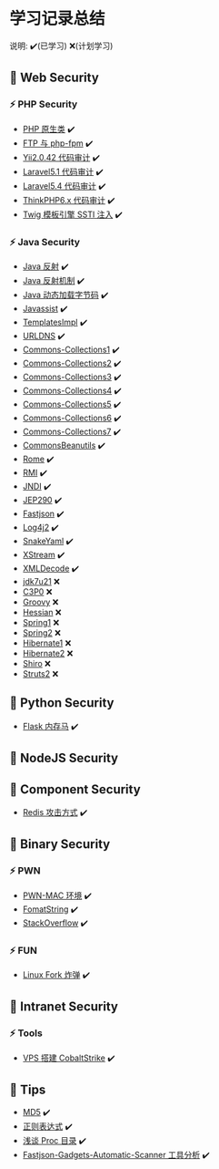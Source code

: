 # 学习记录总结

说明: ✔️(已学习) ❌(计划学习)

## 🌱 Web Security

### ⚡ PHP Security
 - [PHP 原生类](https://github.com/H3rmesk1t/Learning_summary/blob/main/WebSec/PHP%E5%8E%9F%E7%94%9F%E7%B1%BB/PHP%E5%8E%9F%E7%94%9F%E7%B1%BB.md) ✔️
 - [FTP 与 php-fpm](https://github.com/H3rmesk1t/Learning_summary/blob/main/WebSec/FTP%E4%B8%8Ephp-fpm/FTP%E4%B8%8Ephp-fpm.md) ✔️
 - [Yii2.0.42 代码审计](https://github.com/H3rmesk1t/Learning_summary/blob/main/WebSec/Yii2.0.42%20%E4%BB%A3%E7%A0%81%E5%AE%A1%E8%AE%A1/Yii2.0.42%20%E4%BB%A3%E7%A0%81%E5%AE%A1%E8%AE%A1.md) ✔️
 - [Laravel5.1 代码审计](https://github.com/H3rmesk1t/Learning_summary/blob/main/WebSec/Laravel5.1%20%E4%BB%A3%E7%A0%81%E5%AE%A1%E8%AE%A1/Laravel5.1%20%E4%BB%A3%E7%A0%81%E5%AE%A1%E8%AE%A1.md) ✔️
 - [Laravel5.4 代码审计](https://github.com/H3rmesk1t/Learning_summary/blob/main/WebSec/Laravel5.4%20%E5%8F%8D%E5%BA%8F%E5%88%97%E5%8C%96%E4%BB%A3%E7%A0%81%E5%AE%A1%E8%AE%A1/Laravel5.4%20%E5%8F%8D%E5%BA%8F%E5%88%97%E5%8C%96%E4%BB%A3%E7%A0%81%E5%AE%A1%E8%AE%A1.md) ✔️
 - [ThinkPHP6.x 代码审计](https://github.com/H3rmesk1t/Learning_summary/blob/main/WebSec/ThinkPHP6.x%20%E4%BB%A3%E7%A0%81%E5%AE%A1%E8%AE%A1/ThinkPHP6.x%20%E4%BB%A3%E7%A0%81%E5%AE%A1%E8%AE%A1.md) ✔️
 - [Twig 模板引擎 SSTI 注入](https://github.com/H3rmesk1t/Learning_summary/blob/main/WebSec/Twig%20%E6%A8%A1%E6%9D%BF%E5%BC%95%E6%93%8E%20SSTI%20%E6%B3%A8%E5%85%A5/Twig%20%E6%A8%A1%E6%9D%BF%E5%BC%95%E6%93%8E%20SSTI%20%E6%B3%A8%E5%85%A5.md) ✔️

### ⚡ Java Security
 - [Java 反射](https://github.com/H3rmesk1t/Learning_summary/blob/main/WebSec/Java%E5%AE%89%E5%85%A8%E5%AD%A6%E4%B9%A0-%E5%8F%8D%E5%B0%84/Java%E5%AE%89%E5%85%A8%E5%AD%A6%E4%B9%A0-%E5%8F%8D%E5%B0%84.md) ✔️
 - [Java 反射机制](https://github.com/H3rmesk1t/Learning_summary/blob/main/WebSec/Java%E5%AE%89%E5%85%A8%E2%80%94%E5%8F%8D%E5%B0%84%E6%9C%BA%E5%88%B6/Java%E5%AE%89%E5%85%A8%E2%80%94%E5%8F%8D%E5%B0%84%E6%9C%BA%E5%88%B6.md) ✔️
 - [Java 动态加载字节码](https://github.com/H3rmesk1t/Learning_summary/blob/main/WebSec/Java%E5%AE%89%E5%85%A8%E5%AD%A6%E4%B9%A0-%E5%8A%A8%E6%80%81%E5%8A%A0%E8%BD%BD%E5%AD%97%E8%8A%82%E7%A0%81/Java%E5%AE%89%E5%85%A8%E5%AD%A6%E4%B9%A0-%E5%8A%A8%E6%80%81%E5%8A%A0%E8%BD%BD%E5%AD%97%E8%8A%82%E7%A0%81.md) ✔️
 - [Javassist](https://github.com/H3rmesk1t/Learning_summary/blob/main/WebSec/Java%E5%AE%89%E5%85%A8%E5%AD%A6%E4%B9%A0%E2%80%94Javassist/Java%E5%AE%89%E5%85%A8%E5%AD%A6%E4%B9%A0%E2%80%94Javassist.md) ✔️
 - [TemplatesImpl](https://github.com/H3rmesk1t/Learning_summary/blob/main/WebSec/Java%E5%AE%89%E5%85%A8%E5%AD%A6%E4%B9%A0%E2%80%94TemplatesImpl.md/Java%E5%AE%89%E5%85%A8%E5%AD%A6%E4%B9%A0%E2%80%94TemplatesImpl.md) ✔️
 - [URLDNS](https://github.com/H3rmesk1t/Learning_summary/blob/main/WebSec/Java%E5%AE%89%E5%85%A8%E5%AD%A6%E4%B9%A0-URLDNS%E9%93%BE/Java%E5%AE%89%E5%85%A8%E5%AD%A6%E4%B9%A0-URLDNS%E9%93%BE.md) ✔️
 - [Commons-Collections1](https://github.com/H3rmesk1t/Learning_summary/blob/main/WebSec/Java%E5%AE%89%E5%85%A8%E5%AD%A6%E4%B9%A0-Commons-Collections1%E9%93%BE/Java%E5%AE%89%E5%85%A8%E5%AD%A6%E4%B9%A0-Commons-Collections1%E9%93%BE.md) ✔️
 - [Commons-Collections2](https://github.com/H3rmesk1t/Learning_summary/blob/main/WebSec/Java%E5%AE%89%E5%85%A8%E5%AD%A6%E4%B9%A0-Commons-Collections2%E9%93%BE/Java%E5%AE%89%E5%85%A8%E5%AD%A6%E4%B9%A0-Commons-Collections2%E9%93%BE.md) ✔️
 - [Commons-Collections3](https://github.com/H3rmesk1t/Learning_summary/blob/main/WebSec/Java%E5%AE%89%E5%85%A8%E5%AD%A6%E4%B9%A0-Commons-Collections3%E9%93%BE/Java%E5%AE%89%E5%85%A8%E5%AD%A6%E4%B9%A0-Commons-Collections3%E9%93%BE.md) ✔️
 - [Commons-Collections4](https://github.com/H3rmesk1t/Learning_summary/blob/main/WebSec/Java%E5%AE%89%E5%85%A8%E5%AD%A6%E4%B9%A0-Commons-Collections4%E9%93%BE/Java%E5%AE%89%E5%85%A8%E5%AD%A6%E4%B9%A0-Commons-Collections4%E9%93%BE.md) ✔️
 - [Commons-Collections5](https://github.com/H3rmesk1t/Learning_summary/blob/main/WebSec/Java%E5%AE%89%E5%85%A8%E5%AD%A6%E4%B9%A0-Commons-Collections5%E9%93%BE/Java%E5%AE%89%E5%85%A8%E5%AD%A6%E4%B9%A0-Commons-Collections5%E9%93%BE.md) ✔️
 - [Commons-Collections6](https://github.com/H3rmesk1t/Learning_summary/blob/main/WebSec/Java%E5%AE%89%E5%85%A8%E5%AD%A6%E4%B9%A0-Commons-Collections6%E9%93%BE/Java%E5%AE%89%E5%85%A8%E5%AD%A6%E4%B9%A0-Commons-Collections6%E9%93%BE.md) ✔️
 - [Commons-Collections7](https://github.com/H3rmesk1t/Learning_summary/blob/main/WebSec/Java%E5%AE%89%E5%85%A8%E5%AD%A6%E4%B9%A0-Commons-Collections7%E9%93%BE/Java%E5%AE%89%E5%85%A8%E5%AD%A6%E4%B9%A0-Commons-Collections7%E9%93%BE.md) ✔️
 - [CommonsBeanutils](https://github.com/H3rmesk1t/Learning_summary/blob/main/WebSec/Java%E5%AE%89%E5%85%A8%E5%AD%A6%E4%B9%A0%E2%80%94CommonsBeanutils%E9%93%BE/Java%E5%AE%89%E5%85%A8%E5%AD%A6%E4%B9%A0%E2%80%94CommonsBeanutils%E9%93%BE.md) ✔️
 - [Rome](https://github.com/H3rmesk1t/Learning_summary/blob/main/WebSec/Java%E5%AE%89%E5%85%A8%E5%AD%A6%E4%B9%A0%E2%80%94Rome%E9%93%BE/Java%E5%AE%89%E5%85%A8%E5%AD%A6%E4%B9%A0%E2%80%94Rome%E9%93%BE.md) ✔️
 - [RMI](https://github.com/H3rmesk1t/Learning_summary/blob/main/WebSec/Java%E5%AE%89%E5%85%A8%E5%AD%A6%E4%B9%A0-RMI%E5%AD%A6%E4%B9%A0/Java%E5%AE%89%E5%85%A8%E5%AD%A6%E4%B9%A0-RMI%E5%AD%A6%E4%B9%A0.md) ✔️
 - [JNDI](https://github.com/H3rmesk1t/Learning_summary/blob/main/WebSec/Java%E5%AE%89%E5%85%A8%E5%AD%A6%E4%B9%A0-JNDI%E6%B3%A8%E5%85%A5/Java%E5%AE%89%E5%85%A8%E5%AD%A6%E4%B9%A0-JNDI%E6%B3%A8%E5%85%A5.md) ✔️
 - [JEP290](https://github.com/H3rmesk1t/Learning_summary/blob/main/WebSec/Java%E5%AE%89%E5%85%A8%E5%AD%A6%E4%B9%A0-JEP290/Java%E5%AE%89%E5%85%A8%E5%AD%A6%E4%B9%A0-JEP290.md) ✔️
 - [Fastjson](https://github.com/H3rmesk1t/Learning_summary/blob/main/WebSec/Java%E5%AE%89%E5%85%A8%E5%AD%A6%E4%B9%A0%E2%80%94fastjson%E5%8F%8D%E5%BA%8F%E5%88%97%E5%8C%96%E6%BC%8F%E6%B4%9E/Java%E5%AE%89%E5%85%A8%E5%AD%A6%E4%B9%A0%E2%80%94fastjson%E5%8F%8D%E5%BA%8F%E5%88%97%E5%8C%96%E6%BC%8F%E6%B4%9E.md) ✔️
 - [Log4j2](https://github.com/H3rmesk1t/Learning_summary/blob/main/WebSec/Java%E5%AE%89%E5%85%A8%E5%AD%A6%E4%B9%A0%E2%80%94Log4j2%E8%BF%9C%E7%A8%8B%E4%BB%A3%E7%A0%81%E6%89%A7%E8%A1%8C%E6%BC%8F%E6%B4%9E/Java%E5%AE%89%E5%85%A8%E5%AD%A6%E4%B9%A0%E2%80%94Log4j2%E8%BF%9C%E7%A8%8B%E4%BB%A3%E7%A0%81%E6%89%A7%E8%A1%8C%E6%BC%8F%E6%B4%9E.md) ✔️
 - [SnakeYaml](https://github.com/H3rmesk1t/Learning_summary/blob/main/WebSec/Java%E5%AE%89%E5%85%A8%E5%AD%A6%E4%B9%A0%E2%80%94SnakeYaml%E5%8F%8D%E5%BA%8F%E5%88%97%E5%8C%96%E6%BC%8F%E6%B4%9E/Java%E5%AE%89%E5%85%A8%E5%AD%A6%E4%B9%A0%E2%80%94SnakeYaml%E5%8F%8D%E5%BA%8F%E5%88%97%E5%8C%96%E6%BC%8F%E6%B4%9E.md) ✔️
 - [XStream](https://github.com/H3rmesk1t/Learning_summary/blob/main/WebSec/Java%E5%AE%89%E5%85%A8%E5%AD%A6%E4%B9%A0%E2%80%94XStream%E5%8F%8D%E5%BA%8F%E5%88%97%E5%8C%96%E6%BC%8F%E6%B4%9E/Java%E5%AE%89%E5%85%A8%E5%AD%A6%E4%B9%A0%E2%80%94XStream%E5%8F%8D%E5%BA%8F%E5%88%97%E5%8C%96%E6%BC%8F%E6%B4%9E.md) ✔️
 - [XMLDecode](https://github.com/H3rmesk1t/Learning_summary/blob/main/WebSec/Java%E5%AE%89%E5%85%A8%E5%AD%A6%E4%B9%A0%E2%80%94XMLDecode%E5%8F%8D%E5%BA%8F%E5%88%97%E5%8C%96%E6%BC%8F%E6%B4%9E/Java%E5%AE%89%E5%85%A8%E5%AD%A6%E4%B9%A0%E2%80%94XMLDecode%E5%8F%8D%E5%BA%8F%E5%88%97%E5%8C%96%E6%BC%8F%E6%B4%9E.md) ✔️
 - [jdk7u21](www.baidu.com) ❌
 - [C3P0](www.baidu.com) ❌
 - [Groovy](www.baidu.com) ❌
 - [Hessian](www.baidu.com) ❌
 - [Spring1](www.baidu.com) ❌
 - [Spring2](www.baidu.com) ❌
 - [Hibernate1](www.baidu.com) ❌
 - [Hibernate2](www.baidu.com) ❌
 - [Shiro](www.baidu.com) ❌
 - [Struts2](www.baidu.com) ❌


## 🌱 Python Security
 - [Flask 内存马](https://github.com/H3rmesk1t/Learning_summary/blob/main/WebSec/Python%20Flask%20%E5%86%85%E5%AD%98%E9%A9%AC.md) ✔️

## 🌱 NodeJS Security

## 🌱 Component Security
 - [Redis 攻击方式](https://github.com/H3rmesk1t/Learning_summary/blob/main/WebSec/Redis%20%E6%94%BB%E5%87%BB%E6%96%B9%E5%BC%8F.md) ✔️


## 🌱 Binary Security
### ⚡ PWN
 - [PWN-MAC 环境](https://github.com/H3rmesk1t/Learning_summary/blob/main/BinarySec/Pwn%20Knowledge%20Learning/PWN%E7%8E%AF%E5%A2%83-Mac.md) ✔️
 - [FomatString](https://github.com/H3rmesk1t/Learning_summary/blob/main/BinarySec/Pwn%20Knowledge%20Learning/FomatString.md) ✔️
 - [StackOverflow](https://github.com/H3rmesk1t/Learning_summary/blob/main/BinarySec/Pwn%20Knowledge%20Learning/StackOverflow.md) ✔️

### ⚡ FUN
 - [Linux Fork 炸弹](https://github.com/H3rmesk1t/Learning_summary/blob/main/BinarySec/Others/Linux%20Fork%20%E7%82%B8%E5%BC%B9.md) ✔️


## 🌱 Intranet Security
### ⚡ Tools
 - [VPS 搭建 CobaltStrike](https://github.com/H3rmesk1t/Learning_summary/blob/main/IntranetSec/VPS%E6%90%AD%E5%BB%BACobaltStrike.md) ✔️

## 🌱 Tips
 - [MD5](https://github.com/H3rmesk1t/Learning_summary/blob/main/WebSec/MD5%E9%A2%98%E7%9B%AE%E8%80%83%E7%82%B9.md) ✔️
 - [正则表达式](https://github.com/H3rmesk1t/Learning_summary/blob/main/WebSec/%E6%AD%A3%E5%88%99%E8%A1%A8%E8%BE%BE%E5%BC%8F.md) ✔️
 - [浅谈 Proc 目录](https://github.com/H3rmesk1t/Learning_summary/blob/main/WebSec/%E6%B5%85%E8%B0%88Proc%E7%9B%AE%E5%BD%95.md) ✔️
 - [Fastjson-Gadgets-Automatic-Scanner 工具分析](https://github.com/H3rmesk1t/Learning_summary/blob/main/WebSec/Fastjson-Gadgets-Automatic-Scanner/Fastjson-Gadgets-Automatic-Scanner.md) ✔️